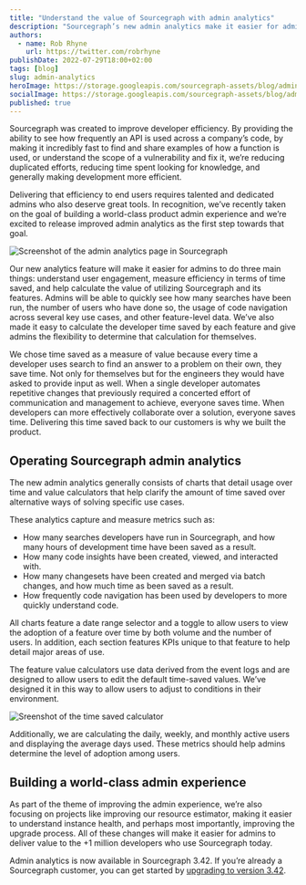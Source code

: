```yaml
---
title: "Understand the value of Sourcegraph with admin analytics"
description: "Sourcegraph’s new admin analytics make it easier for admins to understand user engagement, measure efficiencies, and quantify the value of Sourcegraph."
authors:
  - name: Rob Rhyne
    url: https://twitter.com/robrhyne
publishDate: 2022-07-29T18:00+02:00
tags: [blog]
slug: admin-analytics
heroImage: https://storage.googleapis.com/sourcegraph-assets/blog/admin-analytics/Admin_Analytics_Blog.png
socialImage: https://storage.googleapis.com/sourcegraph-assets/blog/admin-analytics/Admin_Analytics_Blog.png
published: true
---
```


Sourcegraph was created to improve developer efficiency. By providing the ability to see how frequently an API is used across a company’s code, by making it incredibly fast to find and share examples of how a function is used, or understand the scope of a vulnerability and fix it, we’re reducing duplicated efforts, reducing time spent looking for knowledge, and generally making development more efficient. 

Delivering that efficiency to end users requires talented and dedicated admins who also deserve great tools. In recognition, we’ve recently taken on the goal of building a world-class product admin experience and we’re excited to release improved admin analytics as the first step towards that goal. 

![Screenshot of the admin analytics page in Sourcegraph](https://storage.googleapis.com/sourcegraph-assets/blog/admin-analytics/Admin_Analytics_Blog.png)

Our new analytics feature will make it easier for admins to do three main things: understand user engagement, measure efficiency in terms of time saved, and help calculate the value of utilizing Sourcegraph and its features. Admins will be able to quickly see how many searches have been run, the number of users who have done so, the usage of code navigation across several key use cases, and other feature-level data. We’ve also made it easy to calculate the developer time saved by each feature and give admins the flexibility to determine that calculation for themselves.  

We chose time saved as a measure of value because every time a developer uses search to find an answer to a problem on their own, they save time. Not only for themselves but for the engineers they would have asked to provide input as well. When a single developer automates repetitive changes that previously required a concerted effort of communication and management to achieve, everyone saves time. When developers can more effectively collaborate over a solution, everyone saves time. Delivering this time saved back to our customers is why we built the product. 

## Operating Sourcegraph admin analytics

The new admin analytics generally consists of charts that detail usage over time and value calculators that help clarify the amount of time saved over alternative ways of solving specific use cases. 

These analytics capture and measure metrics such as:

- How many searches developers have run in Sourcegraph, and how many hours of development time have been saved as a result.
- How many code insights have been created, viewed, and interacted with.
- How many changesets have been created and merged via batch changes, and how much time as been saved as a result.
- How frequently code navigation has been used by developers to more quickly understand code. 

All charts feature a date range selector and a toggle to allow users to view the adoption of a feature over time by both volume and the number of users. In addition, each section features KPIs unique to that feature to help detail major areas of use. 

The feature value calculators use data derived from the event logs and are designed to allow users to edit the default time-saved values. We’ve designed it in this way to allow users to adjust to conditions in their environment. 

![Sreenshot of the time saved calculator](https://storage.googleapis.com/sourcegraph-assets/blog/admin-analytics/time-saved-calculator.png)

Additionally, we are calculating the daily, weekly, and monthly active users and displaying the average days used. These metrics should help admins determine the level of adoption among users. 

## Building a world-class admin experience

As part of the theme of improving the admin experience, we’re also focusing on projects like improving our resource estimator, making it easier to understand instance health, and perhaps most importantly, improving the upgrade process. All of these changes will make it easier for admins to deliver value to the +1 million developers who use Sourcegraph today. 

Admin analytics is now available in Sourcegraph 3.42. If you’re already a Sourcegraph customer, you can get started by [upgrading to version 3.42](https://docs.sourcegraph.com/admin/updates).
